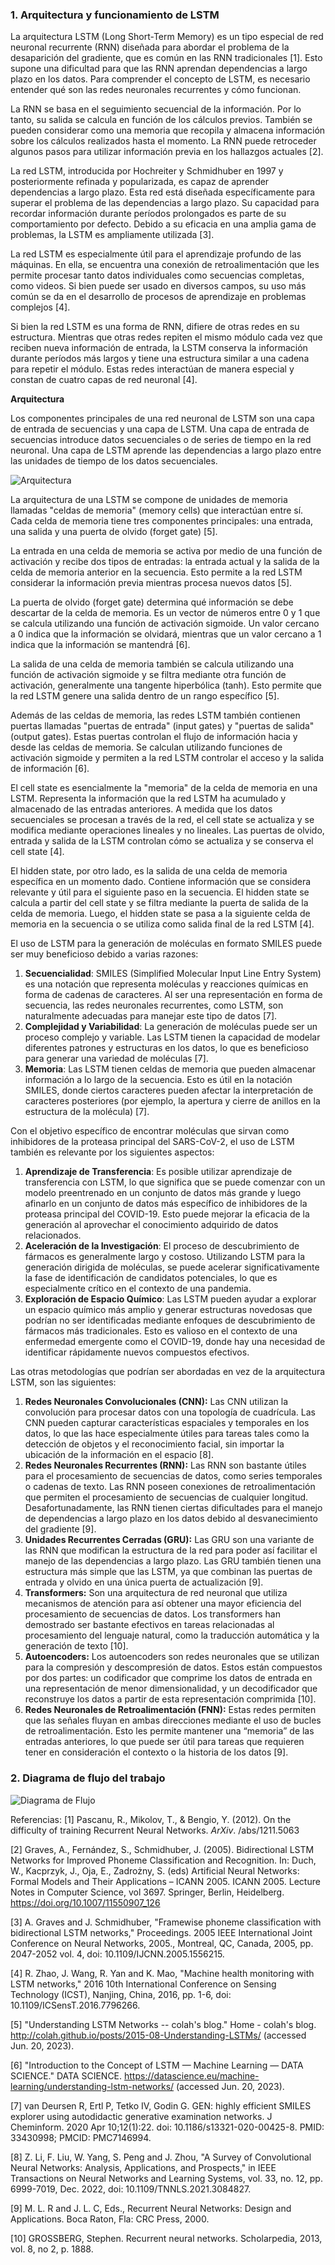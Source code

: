 ### 1. Arquitectura y funcionamiento de LSTM

La arquitectura LSTM (Long Short-Term Memory) es un tipo especial de red neuronal recurrente (RNN) diseñada para abordar el problema de la desaparición del gradiente, que es común en las RNN tradicionales [1]. Esto supone una dificultad para que las RNN aprendan dependencias a largo plazo en los datos. Para comprender el concepto de LSTM, es necesario entender qué son las redes neuronales recurrentes y cómo funcionan.

La RNN se basa en el seguimiento secuencial de la información. Por lo tanto, su salida se calcula en función de los cálculos previos. También se pueden considerar como una memoria que recopila y almacena información sobre los cálculos realizados hasta el momento. La RNN puede retroceder algunos pasos para utilizar información previa en los hallazgos actuales [2].

La red LSTM, introducida por Hochreiter y Schmidhuber en 1997 y posteriormente refinada y popularizada, es capaz de aprender dependencias a largo plazo. Esta red está diseñada específicamente para superar el problema de las dependencias a largo plazo. Su capacidad para recordar información durante períodos prolongados es parte de su comportamiento por defecto. Debido a su eficacia en una amplia gama de problemas, la LSTM es ampliamente utilizada [3].

La red LSTM es especialmente útil para el aprendizaje profundo de las máquinas. En ella, se encuentra una conexión de retroalimentación que les permite procesar tanto datos individuales como secuencias completas, como videos. Si bien puede ser usado en diversos campos, su uso más común se da en el desarrollo de procesos de aprendizaje en problemas complejos [4].

Si bien la red LSTM es una forma de RNN, difiere de otras redes en su estructura. Mientras que otras redes repiten el mismo módulo cada vez que reciben nueva información de entrada, la LSTM conserva la información durante períodos más largos y tiene una estructura similar a una cadena para repetir el módulo. Estas redes interactúan de manera especial y constan de cuatro capas de red neuronal [4].

**Arquitectura**

Los componentes principales de una red neuronal de LSTM son una capa de entrada de secuencias y una capa de LSTM. Una capa de entrada de secuencias introduce datos secuenciales o de series de tiempo en la red neuronal. Una capa de LSTM aprende las dependencias a largo plazo entre las unidades de tiempo de los datos secuenciales.

![Arquitectura](https://lh5.googleusercontent.com/NZuCNOswDdlb0qyw-1kmfblIvjXK_4JQWgxaL50TOmaZuZlEUQUPZL8-SauOg8AaIOY6cu38vULSTfe4YCUxcw6kAuy11x0ROGlPf9RwPnfPQr3aMxcgLdZUPFqpLh0QqNn-k0enhgQusJt_Ze5g0w4)

La arquitectura de una LSTM se compone de unidades de memoria llamadas "celdas de memoria" (memory cells) que interactúan entre sí. Cada celda de memoria tiene tres componentes principales: una entrada, una salida y una puerta de olvido (forget gate) [5].

La entrada en una celda de memoria se activa por medio de una función de activación y recibe dos tipos de entradas: la entrada actual y la salida de la celda de memoria anterior en la secuencia. Esto permite a la red LSTM considerar la información previa mientras procesa nuevos datos [5].

La puerta de olvido (forget gate) determina qué información se debe descartar de la celda de memoria. Es un vector de números entre 0 y 1 que se calcula utilizando una función de activación sigmoide. Un valor cercano a 0 indica que la información se olvidará, mientras que un valor cercano a 1 indica que la información se mantendrá [6].

La salida de una celda de memoria también se calcula utilizando una función de activación sigmoide y se filtra mediante otra función de activación, generalmente una tangente hiperbólica (tanh). Esto permite que la red LSTM genere una salida dentro de un rango específico [5].

Además de las celdas de memoria, las redes LSTM también contienen puertas llamadas "puertas de entrada" (input gates) y "puertas de salida" (output gates). Estas puertas controlan el flujo de información hacia y desde las celdas de memoria. Se calculan utilizando funciones de activación sigmoide y permiten a la red LSTM controlar el acceso y la salida de información [6].

El cell state es esencialmente la "memoria" de la celda de memoria en una LSTM. Representa la información que la red LSTM ha acumulado y almacenado de las entradas anteriores. A medida que los datos secuenciales se procesan a través de la red, el cell state se actualiza y se modifica mediante operaciones lineales y no lineales. Las puertas de olvido, entrada y salida de la LSTM controlan cómo se actualiza y se conserva el cell state [4].

El hidden state, por otro lado, es la salida de una celda de memoria específica en un momento dado. Contiene información que se considera relevante y útil para el siguiente paso en la secuencia. El hidden state se calcula a partir del cell state y se filtra mediante la puerta de salida de la celda de memoria. Luego, el hidden state se pasa a la siguiente celda de memoria en la secuencia o se utiliza como salida final de la red LSTM [4].

El uso de LSTM para la generación de moléculas en formato SMILES puede ser muy beneficioso debido a varias razones:

1. **Secuencialidad**: SMILES (Simplified Molecular Input Line Entry System) es una notación que representa moléculas y reacciones químicas en forma de cadenas de caracteres. Al ser una representación en forma de secuencia, las redes neuronales recurrentes, como LSTM, son naturalmente adecuadas para manejar este tipo de datos [7].
2. **Complejidad y Variabilidad**: La generación de moléculas puede ser un proceso complejo y variable. Las LSTM tienen la capacidad de modelar diferentes patrones y estructuras en los datos, lo que es beneficioso para generar una variedad de moléculas [7].
3. **Memoria**: Las LSTM tienen celdas de memoria que pueden almacenar información a lo largo de la secuencia. Esto es útil en la notación SMILES, donde ciertos caracteres pueden afectar la interpretación de caracteres posteriores (por ejemplo, la apertura y cierre de anillos en la estructura de la molécula) [7].

Con el objetivo específico de encontrar moléculas que sirvan como inhibidores de la proteasa principal del SARS-CoV-2, el uso de LSTM también es relevante por los siguientes aspectos:

1. **Aprendizaje de Transferencia**: Es posible utilizar aprendizaje de transferencia con LSTM, lo que significa que se puede comenzar con un modelo preentrenado en un conjunto de datos más grande y luego afinarlo en un conjunto de datos más específico de inhibidores de la proteasa principal del COVID-19. Esto puede mejorar la eficacia de la generación al aprovechar el conocimiento adquirido de datos relacionados.
2. **Aceleración de la Investigación**: El proceso de descubrimiento de fármacos es generalmente largo y costoso. Utilizando LSTM para la generación dirigida de moléculas, se puede acelerar significativamente la fase de identificación de candidatos potenciales, lo que es especialmente crítico en el contexto de una pandemia.
3. **Exploración de Espacio Químico**: Las LSTM pueden ayudar a explorar un espacio químico más amplio y generar estructuras novedosas que podrían no ser identificadas mediante enfoques de descubrimiento de fármacos más tradicionales. Esto es valioso en el contexto de una enfermedad emergente como el COVID-19, donde hay una necesidad de identificar rápidamente nuevos compuestos efectivos.

Las otras metodologías que podrían ser abordadas en vez de la arquitectura LSTM, son las siguientes:

1. **Redes Neuronales Convolucionales (CNN):** Las CNN utilizan la convolución para procesar datos con una topología de cuadrícula. Las CNN pueden capturar características espaciales y temporales en los datos, lo que las hace especialmente útiles para tareas tales como la detección de objetos y el reconocimiento facial, sin importar la ubicación de la información en el espacio [8].
2. **Redes Neuronales Recurrentes (RNN):** Las RNN son bastante útiles para el procesamiento de secuencias de datos, como series temporales o cadenas de texto. Las RNN poseen conexiones de retroalimentación que permiten el procesamiento de secuencias de cualquier longitud. Desafortunadamente, las RNN tienen ciertas dificultades para el manejo de dependencias a largo plazo en los datos debido al desvanecimiento del gradiente [9].
3. **Unidades Recurrentes Cerradas (GRU):** Las GRU son una variante de las RNN que modifican la estructura de la red para poder así facilitar el manejo de las dependencias a largo plazo. Las GRU también tienen una estructura más simple que las LSTM, ya que combinan las puertas de entrada y olvido en una única puerta de actualización [9].
4. **Transformers:** Son una arquitectura de red neuronal que utiliza mecanismos de atención para así obtener una mayor eficiencia del procesamiento de secuencias de datos. Los transformers han demostrado ser bastante efectivos en tareas relacionadas al procesamiento del lenguaje natural, como la traducción automática y la generación de texto [10].
5. **Autoencoders:** Los autoencoders son redes neuronales que se utilizan para la compresión y descompresión de datos. Estos están compuestos por dos partes: un codificador que comprime los datos de entrada en una representación de menor dimensionalidad, y un decodificador que reconstruye los datos a partir de esta representación comprimida [10].
6. **Redes Neuronales de Retroalimentación (FNN):** Estas redes permiten que las señales fluyan en ambas direcciones mediante el uso de bucles de retroalimentación. Esto les permite mantener una “memoria” de las entradas anteriores, lo que puede ser útil para tareas que requieren tener en consideración el contexto o la historia de los datos [9].

### 2. Diagrama de flujo del trabajo

![Diagrama de Flujo](https://s3-us-west-2.amazonaws.com/secure.notion-static.com/89091e24-3bd6-4ed1-ab02-615a6af7f49a/Diagrama_de_Flujo.png)

Referencias:
[1] Pascanu, R., Mikolov, T., & Bengio, Y. (2012). On the difficulty of training Recurrent Neural Networks. *ArXiv*. /abs/1211.5063

[2] Graves, A., Fernández, S., Schmidhuber, J. (2005). Bidirectional LSTM Networks for Improved Phoneme Classification and Recognition. In: Duch, W., Kacprzyk, J., Oja, E., Zadrożny, S. (eds) Artificial Neural Networks: Formal Models and Their Applications – ICANN 2005. ICANN 2005. Lecture Notes in Computer Science, vol 3697. Springer, Berlin, Heidelberg. https://doi.org/10.1007/11550907_126

[3] A. Graves and J. Schmidhuber, "Framewise phoneme classification with bidirectional LSTM networks," Proceedings. 2005 IEEE International Joint Conference on Neural Networks, 2005., Montreal, QC, Canada, 2005, pp. 2047-2052 vol. 4, doi: 10.1109/IJCNN.2005.1556215.

[4] R. Zhao, J. Wang, R. Yan and K. Mao, "Machine health monitoring with LSTM networks," 2016 10th International Conference on Sensing Technology (ICST), Nanjing, China, 2016, pp. 1-6, doi: 10.1109/ICSensT.2016.7796266.

[5] "Understanding LSTM Networks -- colah's blog." Home - colah's blog. http://colah.github.io/posts/2015-08-Understanding-LSTMs/ (accessed Jun. 20, 2023).

[6] "Introduction to the Concept of LSTM — Machine Learning — DATA SCIENCE." DATA SCIENCE. https://datascience.eu/machine-learning/understanding-lstm-networks/ (accessed Jun. 20, 2023).

[7] van Deursen R, Ertl P, Tetko IV, Godin G. GEN: highly efficient SMILES explorer using autodidactic generative examination networks. J Cheminform. 2020 Apr 10;12(1):22. doi: 10.1186/s13321-020-00425-8. PMID: 33430998; PMCID: PMC7146994.

[8] Z. Li, F. Liu, W. Yang, S. Peng and J. Zhou, "A Survey of Convolutional Neural Networks: Analysis, Applications, and Prospects," in IEEE Transactions on Neural Networks and Learning Systems, vol. 33, no. 12, pp. 6999-7019, Dec. 2022, doi: 10.1109/TNNLS.2021.3084827.

[9] M. L. R and J. L. C, Eds., Recurrent Neural Networks: Design and Applications. Boca Raton, Fla: CRC Press, 2000.

[10] GROSSBERG, Stephen. Recurrent neural networks. Scholarpedia, 2013, vol. 8, no 2, p. 1888.
